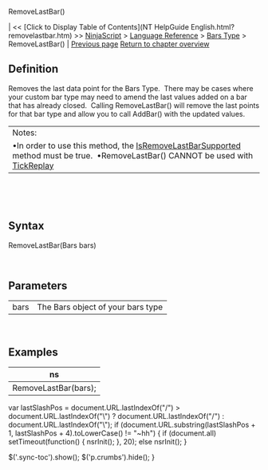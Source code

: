 ﻿










 


RemoveLastBar()







| &lt;&lt; [Click to Display Table of Contents](NT HelpGuide English.html?removelastbar.htm) &gt;&gt;
 [NinjaScript](ninjascript.htm) &gt; [Language Reference](language_reference_wip.htm) &gt; [Bars Type](bars_type.htm) &gt;
RemoveLastBar() | [Previous page](ondatapoint.htm)
[Return to chapter overview](bars_type.htm)










Definition
----------


Removes the last data point for the Bars Type.  There may be cases where your custom bar type may need to amend the last values added on a bar that has already closed.  Calling RemoveLastBar() will remove the last points for that bar type and allow you to call AddBar() with the updated values.





|  |
| --- |
| Notes:  
•In order to use this method, the [IsRemoveLastBarSupported](isremovelastbarsupported.htm) method must be true.  •RemoveLastBar() CANNOT be used with [TickReplay](tick_replay.htm) |



 


 


Syntax
------


RemoveLastBar(Bars bars)


 


Parameters
----------




|  |  |
| --- | --- |
| bars | The Bars object of your bars type |



 



Examples
--------




| ns |
| --- |
| RemoveLastBar(bars); |






 
 var lastSlashPos = document.URL.lastIndexOf("/") &gt; document.URL.lastIndexOf("\\") ? document.URL.lastIndexOf("/") : document.URL.lastIndexOf("\\");
 if (document.URL.substring(lastSlashPos + 1, lastSlashPos + 4).toLowerCase() != "~hh") {
 if (document.all) setTimeout(function() {
 nsrInit();
 }, 20);
 else nsrInit();
 }
 
 
 $('.sync-toc').show();
 $('p.crumbs').hide();
 }
 
 
 



